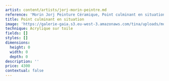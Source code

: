 ```yaml
---
artist: content/artists/jorj-morin-peintre.md
reference: 'Morin Jorj Peinture Céramique, Point culminant en situation'
title: Point culminant en situation
image: 'https://galerie-gaia.s3.eu-west-3.amazonaws.com/tina/uploads/morin-jorj-peinture-ceramique/galerie-gaia-jorj-morin-point culminant (scénographie avec chaise).JPG'
technique: Acrylique sur toile
fields: []
styles: []
dimensions:
  height: 0
  width: 0
  depth: 0
description: ''
price: 4300
contextual: false
---
```



